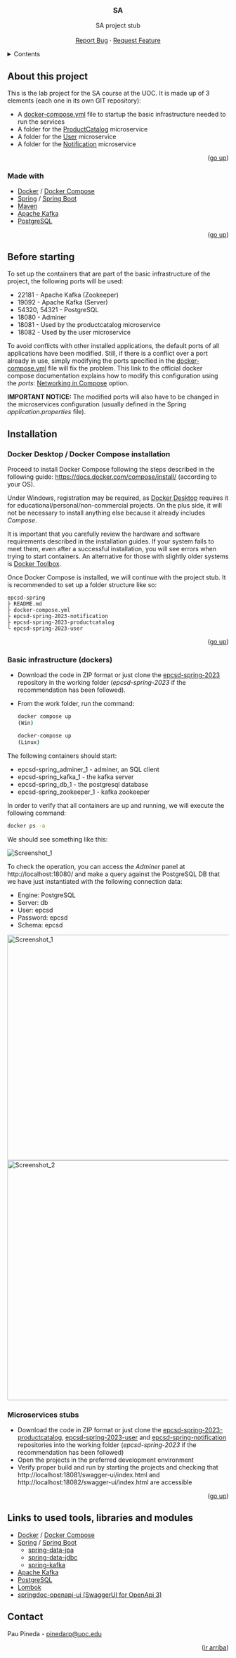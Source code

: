 <div id="top"></div>
<!--
*** Made using the Best-README-Template
*** https://github.com/othneildrew/Best-README-Template/blob/master/README.md
-->


<!-- PROJECT LOGO -->
<br />
<div align="center">
  <h3 align="center">SA</h3>

  <p align="center">
    SA project stub
    <br />
    <br />
    <a href="https://github.com/ppinedar/epcsd-spring-2023/issues">Report Bug</a>
    ·
    <a href="https://github.com/ppinedar/epcsd-spring-2023/issues">Request Feature</a>
  </p>
</div>



<!-- TABLE OF CONTENTS -->
<details>
  <summary>Contents</summary>
  <ol>
    <li>
      <a href="#about-this-project">About this project</a>
      <ul>
        <li><a href="#made-with">Made with</a></li>
      </ul>
    </li>
    <li>
      <a href="#before-starting">Before starting</a>
    </li>
    <li>
      <a href="#installation">Tnstallation</a>
      <ul>
        <li><a href="#docker-desktop--docker-compose-installation">Docker Desktop / Docker Compose installation</a></li>
        <li><a href="#basic-infrastructure-dockers">Basic infrastructure (dockers)</a></li>
        <li><a href="#microservices-stubs">Microservices stubs</a></li>
      </ul>
    </li>
    <li><a href="#links-to-tools-libraries-and-used-modules">Links to tools, libraries and used modules</a></li>
    <li><a href="#contact">Contact</a></li>
  </ol>
</details>

<!-- About this project -->
## About this project

This is the lab project for the SA course at the UOC. It is made up of 3 elements (each one in its own GIT repository):

* A <a href="https://github.com/ppinedar/epcsd-spring-2023/blob/main/docker-compose.yml">docker-compose.yml</a> file to startup the basic infrastructure needed to run the services
* A folder for the <a href="https://github.com/ppinedar/epcsd-spring-2023-productcatalog">ProductCatalog</a> microservice
* A folder for the <a href="https://github.com/ppinedar/epcsd-spring-2023-user">User</a> microservice
* A folder for the <a href="https://github.com/ppinedar/epcsd-spring-2023-notification">Notification</a> microservice

<p align="right">(<a href="#top">go up</a>)</p>


### Made with

* [Docker](https://www.docker.com/) / [Docker Compose](https://github.com/docker/compose)
* [Spring](https://spring.io/) / [Spring Boot](https://spring.io/projects/spring-boot)
* [Maven](https://maven.apache.org/)
* [Apache Kafka](https://kafka.apache.org/)
* [PostgreSQL](https://www.postgresql.org/)

<p align="right">(<a href="#top">go up</a>)</p>


## Before starting

To set up the containers that are part of the basic infrastructure of the project, the following ports will be used:

* 22181 - Apache Kafka (Zookeeper)
* 19092 - Apache Kafka (Server)
* 54320, 54321 - PostgreSQL
* 18080 - Adminer
* 18081 - Used by the productcatalog microservice
* 18082 - Used by the user microservice

To avoid conflicts with other installed applications, the default ports of all applications have been modified. Still, if there is a conflict over a port already in use, simply modifying the ports specified in the [docker-compose.yml](https://github.com/ppinedar/epcsd-spring/blob/main/docker-compose.yml) file will fix the problem. This link to the official docker compose documentation explains how to modify this configuration using the _ports_: [Networking in Compose](https://docs.docker.com/compose/networking/) option.

__IMPORTANT NOTICE:__ The modified ports will also have to be changed in the microservices configuration (usually defined in the Spring _application.properties_ file).


## Installation

### Docker Desktop / Docker Compose installation

Proceed to install Docker Compose following the steps described in the following guide: https://docs.docker.com/compose/install/ (according to your OS).

Under Windows, registration may be required, as <a href="https://docs.docker.com/desktop/windows/install/">Docker Desktop</a>  requires it for educational/personal/non-commercial projects. On the plus side, it will not be necessary to install anything else because it already includes _Compose_.

It is important that you carefully review the hardware and software requirements described in the installation guides. If your system fails to meet them, even after a successful installation, you will see errors when trying to start containers. An alternative for those with slightly older systems is <a href="https://www.how2shout.com/how-to/how-to-install-docker-toolbox-using-chocolatey-choco-on-windows-10.html">Docker Toolbox</a>.

Once Docker Compose is installed, we will continue with the project stub. It is recommended to set up a folder structure like so:

```
epcsd-spring
├ README.md
├ docker-compose.yml
├ epcsd-spring-2023-notification
├ epcsd-spring-2023-productcatalog
└ epcsd-spring-2023-user
```

<p align="right">(<a href="#top">go up</a>)</p>


### Basic infrastructure (dockers)

* Download the code in ZIP format or just clone the <a href="https://github.com/ppinedar/epcsd-spring-2023">epcsd-spring-2023</a> repository in the working folder (_epcsd-spring-2023_ if the recommendation has been followed).

* From the work folder, run the command:

  ```sh
  docker compose up
  (Win)
  ```
  ```sh
  docker-compose up
  (Linux)
  ```
  
The following containers should start:

* epcsd-spring_adminer_1 - adminer, an SQL client
* epcsd-spring_kafka_1 - the kafka server
* epcsd-spring_db_1 - the postgresql database
* epcsd-spring_zookeeper_1 - kafka zookeeper

In order to verify that all containers are up and running, we will execute the following command:

  ```sh
  docker ps -a
  ```
  
We should see something like this:

![Screenshot_1](https://user-images.githubusercontent.com/72941559/155118965-78bfa6f1-24e0-461c-92c4-63df919d2ac1.png)

To check the operation, you can access the _Adminer_ panel at http://localhost:18080/ and make a query against the PostgreSQL DB that we have just instantiated with the following connection data:

* Engine: PostgreSQL
* Server: db
* User: epcsd
* Password: epcsd
* Schema: epcsd

<img width="513" alt="Screenshot_1" src="https://user-images.githubusercontent.com/72941559/156942365-9aa515cc-52fd-4c02-a21e-880911269985.png">

<img width="546" alt="Screenshot_2" src="https://user-images.githubusercontent.com/72941559/156942408-cbcb773d-b33d-406c-ba37-db980e3dbf64.png">


### Microservices stubs

* Download the code in ZIP format or just clone the <a href="https://github.com/ppinedar/epcsd-spring-2023-productcatalog">epcsd-spring-2023-productcatalog</a>, <a href="https://github.com/ppinedar/epcsd-spring-2023-user">epcsd-spring-2023-user</a> and <a href="https://github.com/ppinedar/epcsd-spring-notification">epcsd-spring-notification</a> repositories into the working folder (_epcsd-spring-2023_ if the recommendation has been followed)
* Open the projects in the preferred development environment
* Verify proper build and run by starting the projects and checking that http://localhost:18081/swagger-ui/index.html and http://localhost:18082/swagger-ui/index.html are accessible

<p align="right">(<a href="#top">go up</a>)</p>


## Links to used tools, libraries and modules

* [Docker](https://www.docker.com/) / [Docker Compose](https://github.com/docker/compose)
* [Spring](https://spring.io/) / [Spring Boot](https://spring.io/projects/spring-boot)
  * [spring-data-jpa](https://spring.io/projects/spring-data-jpa)
  * [spring-data-jdbc](https://spring.io/projects/spring-data-jdbc)
  * [spring-kafka](https://spring.io/projects/spring-kafka)
* [Apache Kafka](https://kafka.apache.org/)
* [PostgreSQL](https://www.postgresql.org/)
* [Lombok](https://projectlombok.org/)
* [springdoc-openapi-ui (SwaggerUI for OpenApi 3)](https://github.com/springdoc/springdoc-openapi)


## Contact

Pau Pineda - pinedarp@uoc.edu

<p align="right">(<a href="#top">ir arriba</a>)</p>
